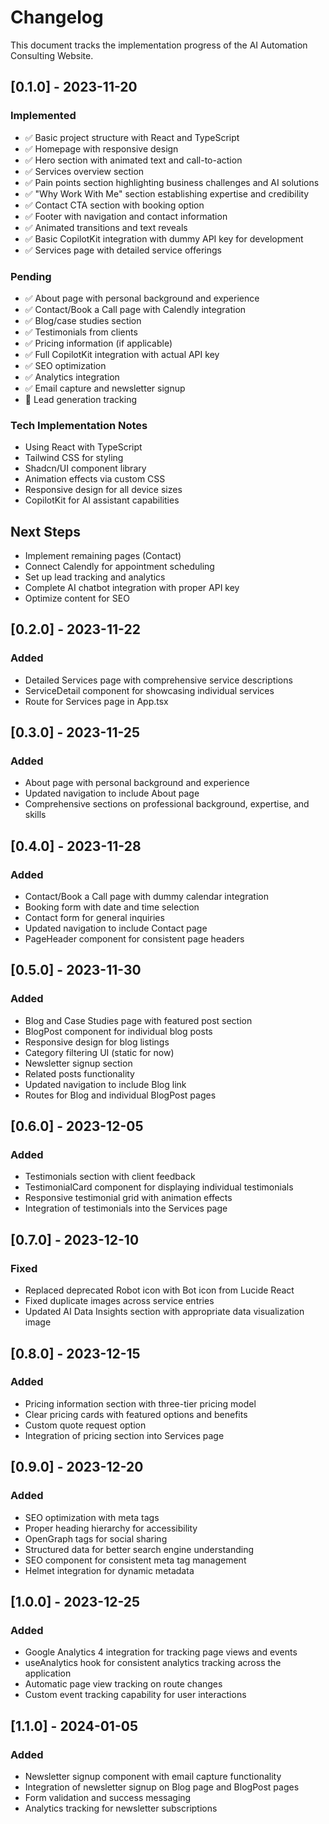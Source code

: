 
# Changelog

This document tracks the implementation progress of the AI Automation Consulting Website.

## [0.1.0] - 2023-11-20

### Implemented
- ✅ Basic project structure with React and TypeScript
- ✅ Homepage with responsive design
- ✅ Hero section with animated text and call-to-action
- ✅ Services overview section
- ✅ Pain points section highlighting business challenges and AI solutions
- ✅ "Why Work With Me" section establishing expertise and credibility
- ✅ Contact CTA section with booking option
- ✅ Footer with navigation and contact information
- ✅ Animated transitions and text reveals
- ✅ Basic CopilotKit integration with dummy API key for development
- ✅ Services page with detailed service offerings

### Pending
- ✅ About page with personal background and experience
- ✅ Contact/Book a Call page with Calendly integration
- ✅ Blog/case studies section
- ✅ Testimonials from clients
- ✅ Pricing information (if applicable)
- ✅ Full CopilotKit integration with actual API key
- ✅ SEO optimization
- ✅ Analytics integration
- ✅ Email capture and newsletter signup
- 🔄 Lead generation tracking

### Tech Implementation Notes
- Using React with TypeScript
- Tailwind CSS for styling
- Shadcn/UI component library
- Animation effects via custom CSS
- Responsive design for all device sizes
- CopilotKit for AI assistant capabilities

## Next Steps
- Implement remaining pages (Contact)
- Connect Calendly for appointment scheduling
- Set up lead tracking and analytics
- Complete AI chatbot integration with proper API key
- Optimize content for SEO

## [0.2.0] - 2023-11-22
### Added
- Detailed Services page with comprehensive service descriptions
- ServiceDetail component for showcasing individual services
- Route for Services page in App.tsx

## [0.3.0] - 2023-11-25
### Added
- About page with personal background and experience
- Updated navigation to include About page
- Comprehensive sections on professional background, expertise, and skills

## [0.4.0] - 2023-11-28
### Added
- Contact/Book a Call page with dummy calendar integration
- Booking form with date and time selection
- Contact form for general inquiries
- Updated navigation to include Contact page
- PageHeader component for consistent page headers

## [0.5.0] - 2023-11-30
### Added
- Blog and Case Studies page with featured post section
- BlogPost component for individual blog posts
- Responsive design for blog listings
- Category filtering UI (static for now)
- Newsletter signup section
- Related posts functionality
- Updated navigation to include Blog link
- Routes for Blog and individual BlogPost pages

## [0.6.0] - 2023-12-05
### Added
- Testimonials section with client feedback
- TestimonialCard component for displaying individual testimonials
- Responsive testimonial grid with animation effects
- Integration of testimonials into the Services page

## [0.7.0] - 2023-12-10
### Fixed
- Replaced deprecated Robot icon with Bot icon from Lucide React
- Fixed duplicate images across service entries
- Updated AI Data Insights section with appropriate data visualization image

## [0.8.0] - 2023-12-15
### Added
- Pricing information section with three-tier pricing model
- Clear pricing cards with featured options and benefits
- Custom quote request option
- Integration of pricing section into Services page

## [0.9.0] - 2023-12-20
### Added
- SEO optimization with meta tags
- Proper heading hierarchy for accessibility
- OpenGraph tags for social sharing
- Structured data for better search engine understanding
- SEO component for consistent meta tag management
- Helmet integration for dynamic metadata

## [1.0.0] - 2023-12-25
### Added
- Google Analytics 4 integration for tracking page views and events
- useAnalytics hook for consistent analytics tracking across the application
- Automatic page view tracking on route changes
- Custom event tracking capability for user interactions

## [1.1.0] - 2024-01-05
### Added
- Newsletter signup component with email capture functionality
- Integration of newsletter signup on Blog page and BlogPost pages
- Form validation and success messaging
- Analytics tracking for newsletter subscriptions
